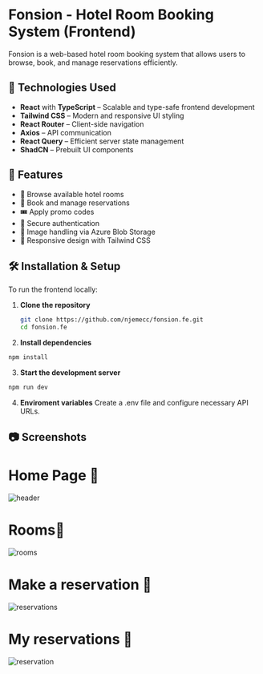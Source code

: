 # Fonsion - Hotel Room Booking System (Frontend)

Fonsion is a web-based hotel room booking system that allows users to browse, book, and manage reservations efficiently.

## 🚀 Technologies Used
- **React** with **TypeScript** – Scalable and type-safe frontend development
- **Tailwind CSS** – Modern and responsive UI styling
- **React Router** – Client-side navigation
- **Axios** – API communication
- **React Query** – Efficient server state management
- **ShadCN** – Prebuilt UI components

## 🎯 Features
- 🏨 Browse available hotel rooms
- 📝 Book and manage reservations
- 🎟 Apply promo codes
- 🔐 Secure authentication
- 📸 Image handling via Azure Blob Storage
- 🎨 Responsive design with Tailwind CSS

## 🛠 Installation & Setup
To run the frontend locally:

1. **Clone the repository**
   ```sh
   git clone https://github.com/njemecc/fonsion.fe.git
   cd fonsion.fe
   ```

2. **Install dependencies**
```sh
npm install
```

3. **Start the development server**
```sh
npm run dev
```
4. **Enviroment variables**
Create a .env file and configure necessary API URLs.

## 📷 Screenshots

# Home Page 🚀
![header](https://github.com/user-attachments/assets/83d9f1e2-2609-44ca-96a8-39762bcec961)

# Rooms🏨
![rooms](https://github.com/user-attachments/assets/5a069119-b496-4ce6-b344-7d9c4b622d14)

# Make a reservation 📝
![reservations](https://github.com/user-attachments/assets/75f26b71-123d-494c-95c5-ea3c1f812317)

# My reservations 📝
![reservation](https://github.com/user-attachments/assets/416ab999-ebf0-4a29-88fc-b2b0a6607585)


